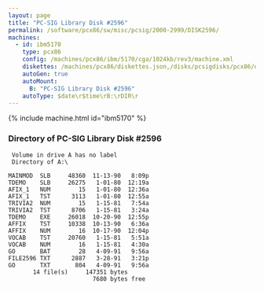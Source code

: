 ```yaml
---
layout: page
title: "PC-SIG Library Disk #2596"
permalink: /software/pcx86/sw/misc/pcsig/2000-2999/DISK2596/
machines:
  - id: ibm5170
    type: pcx86
    config: /machines/pcx86/ibm/5170/cga/1024kb/rev3/machine.xml
    diskettes: /machines/pcx86/diskettes.json,/disks/pcsigdisks/pcx86/diskettes.json
    autoGen: true
    autoMount:
      B: "PC-SIG Library Disk #2596"
    autoType: $date\r$time\rB:\rDIR\r
---
```


{% include machine.html id="ibm5170" %}

### Directory of PC-SIG Library Disk #2596

     Volume in drive A has no label
     Directory of A:\

    MAINMOD  SLB     48360  11-13-90   8:09p
    TDEMO    SLB     26275   1-01-80  12:19a
    AFIX_1   NUM        15   1-01-80  12:36a
    AFIX_1   TST      3113   1-01-80  12:55a
    TRIVIA2  NUM        15   1-15-81   7:54a
    TRIVIA2  TST      8706   1-15-81   3:24a
    TDEMO    EXE     26018  10-20-90  12:55p
    AFFIX    TST     10338  10-13-90   6:36a
    AFFIX    NUM        16  10-17-90  12:04p
    VOCAB    TST     20760   1-15-81   5:51a
    VOCAB    NUM        16   1-15-81   4:30a
    GO       BAT        28   4-09-91   9:56a
    FILE2596 TXT      2887   3-28-91   3:21p
    GO       TXT       804   4-09-91   9:56a
           14 file(s)     147351 bytes
                            7680 bytes free
